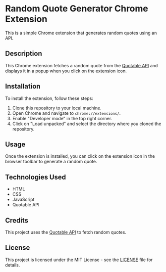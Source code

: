 # Random Quote Generator Chrome Extension

This is a simple Chrome extension that generates random quotes using an API.

## Description

This Chrome extension fetches a random quote from the [Quotable API](https://api.quotable.io/random) and displays it in a popup when you click on the extension icon.

## Installation

To install the extension, follow these steps:

1. Clone this repository to your local machine.
2. Open Chrome and navigate to `chrome://extensions/`.
3. Enable "Developer mode" in the top right corner.
4. Click on "Load unpacked" and select the directory where you cloned the repository.

## Usage

Once the extension is installed, you can click on the extension icon in the browser toolbar to generate a random quote.

## Technologies Used

- HTML
- CSS
- JavaScript
- Quotable API

## Credits

This project uses the [Quotable API](https://api.quotable.io/) to fetch random quotes.

## License

This project is licensed under the MIT License - see the [LICENSE](LICENSE) file for details.
